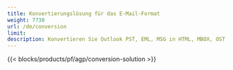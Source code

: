 ```yaml
---
title: Konvertierungslösung für das E-Mail-Format 
weight: 7730
url: /de/conversion
limit: 
description: Konvertieren Sie Outlook PST, EML, MSG in HTML, MBOX, OST, MSG und mehr
---
```


{{< blocks/products/pf/agp/conversion-solution >}} 